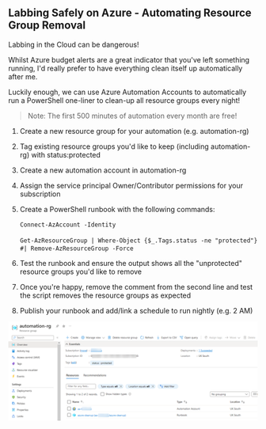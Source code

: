 ## Labbing Safely on Azure - Automating Resource Group Removal

Labbing in the Cloud can be dangerous! 

Whilst Azure budget alerts are a great indicator that you've left something running, I'd really prefer to have everything clean itself up automatically after me.

Luckily enough, we can use Azure Automation Accounts to automatically run a PowerShell one-liner to clean-up all resource groups every night!

> Note: The first 500 minutes of automation every month are free!

1. Create a new resource group for your automation (e.g. automation-rg)
1. Tag existing resource groups you'd like to keep (including automation-rg) with status:protected
1. Create a new automation account in automation-rg
1. Assign the service principal Owner/Contributor permissions for your subscription
1. Create a PowerShell runbook with the following commands:

    ```
    Connect-AzAccount -Identity

    Get-AzResourceGroup | Where-Object {$_.Tags.status -ne "protected"} #| Remove-AzResourceGroup -Force
    ```

1. Test the runbook and ensure the output shows all the "unprotected" resource groups you'd like to remove
1. Once you're happy, remove the comment from the second line and test the script removes the resource groups as expected
1. Publish your runbook and add/link a schedule to run nightly (e.g. 2 AM)

![automation-rg.png](/img/2022-11-14-labbing-safely-azure/automation-rg.png)